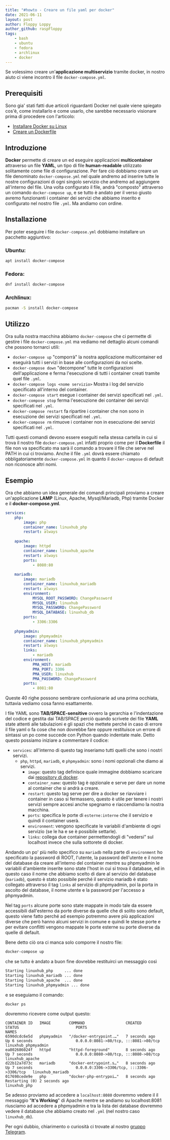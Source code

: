 ```yaml
---
title: "#howto - Creare un file yaml per docker"
date: 2021-06-11
layout: post
author: Floppy Loppy
author_github: raspFloppy
tags:
    - bash
    - ubuntu
    - fedora
    - archlinux
    - docker	
---
```


Se volessimo creare un'**applicazione multiservizio** tramite docker, in nostro aiuto ci viene incontro il file `docker-compose.yml`.


## Prerequisiti 

Sono gia' stati fatti due articoli riguardanti Docker nel quale viene spiegato cos'è, come installarlo e come usarlo, che sarebbe necessario visionare prima di procedere con l'articolo:

- [Installare Docker su Linux](https://linuxhub.it/articles/howto-Installazione-ed-utilizzo-di-Docker-su-Linux/)
- [Creare un Dockerfile](https://linuxhub.it/articles/howto-creare-un-Dockerfile/)


## Introduzione

**Docker** permette di creare un ed eseguire applicazioni **multicontainer** attraverso un file **YAML**, un tipo di file **human-readable** utilizzato solitamente come file di configurazione.
Per fare ciò dobbiamo creare un file denominato `docker-compose.yml` nel quale andremo ad inserire tutte le nostre configurazioni di ogni singolo servizio che andremo ad aggiungere all'interno del file.
Una volta configurato il file, andrà "composto" attraverso un comando `docker-compose up`, e se tutto è andato per il verso giusto avremo funzionanti i container dei servizi che abbiamo inserito e configurato nel nostro file `.yml`.
Ma andiamo con ordine. 


## Installazione

Per poter eseguire i file `docker-compose.yml` dobbiamo installare un pacchetto aggiuntivo:

### Ubuntu:
``` bash
apt install docker-compose
```

### Fedora:
``` bash
dnf install docker-compose
```

### Archlinux:
``` bash
pacman -S install docker-compose
```


## Utilizzo 

Ora sulla nostra macchina abbiamo `docker-compose` che ci permette di gestire i file `docker-compose.yml` ma vediamo nel dettaglio alcuni comandi che possono tornarci utili:

- `docker-compose up` "comporrà" la nostra applicazione multicontainer ed eseguirà tutti i servizi in base alle configurazioni da noi scelte.
- `docker-compose down` "decompone" tutte le configurazioni dell'applicazione e ferma l'esecuzione di tutti i container creati tramite quel file `.yml`.
- `docker-compose logs <nome servizio>` Mostra i log del servizio specificato all'interno del container.
- `docker-compose start` esegue i container dei servizi specificati nel `.yml`.
- `docker-compose stop` ferma l'esecuzione dei container dei servizi specificati nel `.yml`.
- `docker-compose restart` fa ripartire i container che non sono in esecuzione dei servizi specificati nel `.yml`. 
- `docker-compose rm` rimuove i container non in esecuzione dei servizi specificati nel `.yml`.

Tutti questi comandi devono essere eseguiti nella stessa cartella in cui si trova il nostro file `docker-compose.yml` infatti proprio come per il **Dockerfile** il file non va specificato ma sarà il comando a trovare il file che serve nel PATH in cui ci troviamo.
Anche il file `.yml` dovrà essere chiamato obbligatoriamente `docker-compose.yml` in quanto il `docker-compose` di default non riconosce altri nomi.

## Esempio

Ora che abbiamo un idea generale dei comandi principali proviamo a creare un'applicazione **LAMP** (Linux, Apache, Mysql/Mariadb, Php) tramite Docker e il **docker-compose.yml**.

``` YAML
services:
    php:
        image: php
        container_name: linuxhub_php
        restart: always
    
    apache:
        image: httpd
        container_name: linuxhub_apache
        restart: always
        ports:
            - 8080:80
        
    mariadb:
        image: mariadb
        container_name: linuxhub_mariadb
        restart: always
        environment: 
            MYSQL_ROOT_PASSWORD: ChangePassword
            MYSQL_USER: linuxhub
            MYSQL_PASSWORD: ChangePassword
            MYSQL_DATABASE: linuxhub_db
        ports:
            - 3306:3306
            
    phpmyadmin:
        image: phpmyadmin
        container_name: linuxhub_phpmyadmin
        restart: always
        links:
            - mariadb
        environment: 
            PMA_HOST: mariadb
            PMA_PORT: 3306
            PMA_USER: linuxhub
            PMA_PASSWORD: ChangePassword
        ports:
            - 8081:80   
```
Queste 40 righe possono sembrare confusionarie ad una prima occhiata, tuttavia vediamo cosa fanno esattamente.

I file YAML sono **TAB/SPACE-sensitive** ovvero la gerarchia e l'indentazione del codice e gestita dai TAB/SPACE perciò quando scrivete dei file **YAML** state attenti alle tabulazioni e gli spazi che mettete perché in caso di errore il file yaml o fa cose che non dovrebbe fare oppure restituisce un errore di sintassi un po come succede con Python quando indentate male.
Detto questo possiamo iniziare a commentare il codice:

- `services`:  all'interno di questo tag inseriamo tutti quelli che sono i nostri servizi.
    - `php`, `httpd`, `mariadb`, e `phpmyadmin`: sono i nomi opzionali che diamo ai servizi.
        - `image`: questo tag definisce quale immagine dobbiamo scaricare dai [repository di docker](https://hub.docker.com/).
        - `container_name`: questo tag è opzionale e serve per dare un nome al container che si andrà a creare.
        - `restart`: questo tag serve per dire a docker se riavviare i container in caso si fermassero, questo è utile per tenere i nostri servizi sempre accesi anche spegnamo e riaccendiamo la nostra macchina.
        - `ports`: specifica le porte di `esterne:interne` che il servizio e quindi il container userà.
        - `environment`: vengono specificate le variabili d'ambiente di ogni servizio (se le ha e se è possibile settarle).
        - `links`: collega due container permettendogli di "vedersi" sul localhost invece che sulla sottorete di docker. 

Andando un po' più nello specifico su `mariadb` nella parte di `environment` ho specificato la password di ROOT, l'utente, la password dell'utente e il nome del database da creare all'interno del container mentre su phpmyadmin le variabili d'ambiente inserite sono state l'host in cui si trova il database, ed in questo caso il nome che abbiamo scelto di dare al servizio del database (`mariadb`), questo è stato possibile perché il servizio mariadb è stato collegato attraverso il tag `links` al servizio di phpmyadmin, poi la porta in ascolto del database, il nome utente e la password per l'accesso a phpmyadmin.

Nel tag `ports` alcune porte sono state mappate in modo tale da essere accessibili dall'esterno da porte diverse da quelle che di solito sono default, questo viene fatto perché ad esempio potremmo avere più applicazioni diverse che però hanno alcuni servizi in comune e quindi le stesse porte e per evitare conflitti vengono mappate le porte esterne su porte diverse da quelle di default. 

Bene detto ciò ora ci manca solo comporre il nostro file:

``` bash
docker-compose up
```

che se tutto è andato a buon fine dovrebbe restituirci un messaggio così

``` bash
Starting linuxhub_php     ... done
Starting linuxhub_mariadb ... done
Starting linuxhub_apache  ... done
Starting linuxhub_phpmyadmin ... done
```

e se eseguiamo il comando:

``` bash
docker ps 
```

dovremmo ricevere come output questo:

```
CONTAINER ID   IMAGE        COMMAND                  CREATED         STATUS                         PORTS                                       NAMES
6590dcdc6e5d   phpmyadmin   "/docker-entrypoint.…"   7 seconds ago   Up 6 seconds                   0.0.0.0:8081->80/tcp, :::8081->80/tcp       linuxhub_phpmyadmin
ea802686024f   httpd        "httpd-foreground"       8 seconds ago   Up 7 seconds                   0.0.0.0:8080->80/tcp, :::8080->80/tcp       linuxhub_apache
d22b12a7d73c   mariadb      "docker-entrypoint.s…"   8 seconds ago   Up 7 seconds                   0.0.0.0:3306->3306/tcp, :::3306->3306/tcp   linuxhub_mariadb
017698cede9e   php          "docker-php-entrypoi…"   8 seconds ago   Restarting (0) 2 seconds ago                                               linuxhub_php

```

Se adesso proviamo ad accedere a `localhost:8080` dovremmo vedere il il messaggio "**It's Working**" di Apache mentre se andiamo su localhost:8081 riusciamo ad accedere a phpmyadmin e tra la lista dei database dovremmo vedere il database che abbiamo creato nel `.yml` (nel nostro caso `linuxhub_db`).



Per ogni dubbio, chiarimento o curiosità ci trovate al nostro [gruppo Telegram](https://t.me/linuxpeople).
